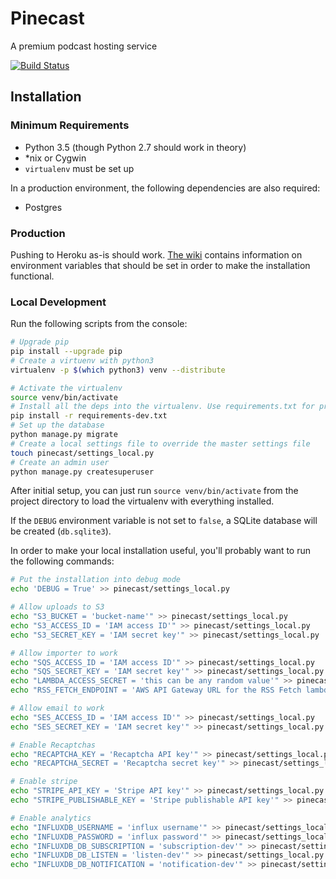 # Pinecast

A premium podcast hosting service

[![Build Status](https://travis-ci.org/Pinecast/pinecast.svg?branch=master)](https://travis-ci.org/Pinecast/pinecast)


## Installation

### Minimum Requirements

- Python 3.5 (though Python 2.7 should work in theory)
- *nix or Cygwin
- `virtualenv` must be set up

In a production environment, the following dependencies are also required:

- Postgres


### Production

Pushing to Heroku as-is should work. [The wiki](https://github.com/Pinecast/pinecast/wiki/Configuration) contains information on environment variables that should be set in order to make the installation functional.


### Local Development

Run the following scripts from the console:

```bash
# Upgrade pip
pip install --upgrade pip
# Create a virtuenv with python3
virtualenv -p $(which python3) venv --distribute

# Activate the virtualenv
source venv/bin/activate
# Install all the deps into the virtualenv. Use requirements.txt for production.
pip install -r requirements-dev.txt
# Set up the database
python manage.py migrate
# Create a local settings file to override the master settings file
touch pinecast/settings_local.py
# Create an admin user
python manage.py createsuperuser
```

After initial setup, you can just run `source venv/bin/activate` from the project directory to load the virtualenv with everything installed.

If the `DEBUG` environment variable is not set to `false`, a SQLite database will be created (`db.sqlite3`).

In order to make your local installation useful, you'll probably want to run the following commands:

```bash
# Put the installation into debug mode
echo 'DEBUG = True' >> pinecast/settings_local.py

# Allow uploads to S3
echo "S3_BUCKET = 'bucket-name'" >> pinecast/settings_local.py
echo "S3_ACCESS_ID = 'IAM access ID'" >> pinecast/settings_local.py
echo "S3_SECRET_KEY = 'IAM secret key'" >> pinecast/settings_local.py

# Allow importer to work
echo "SQS_ACCESS_ID = 'IAM access ID'" >> pinecast/settings_local.py
echo "SQS_SECRET_KEY = 'IAM secret key'" >> pinecast/settings_local.py
echo "LAMBDA_ACCESS_SECRET = 'this can be any random value'" >> pinecast/settings_local.py
echo "RSS_FETCH_ENDPOINT = 'AWS API Gateway URL for the RSS Fetch lambda endpoint'" >> pinecast/settings_local.py

# Allow email to work
echo "SES_ACCESS_ID = 'IAM access ID'" >> pinecast/settings_local.py
echo "SES_SECRET_KEY = 'IAM secret key'" >> pinecast/settings_local.py

# Enable Recaptchas
echo "RECAPTCHA_KEY = 'Recaptcha API key'" >> pinecast/settings_local.py
echo "RECAPTCHA_SECRET = 'Recaptcha secret key'" >> pinecast/settings_local.py

# Enable stripe
echo "STRIPE_API_KEY = 'Stripe API key'" >> pinecast/settings_local.py
echo "STRIPE_PUBLISHABLE_KEY = 'Stripe publishable API key'" >> pinecast/settings_local.py

# Enable analytics
echo "INFLUXDB_USERNAME = 'influx username'" >> pinecast/settings_local.py
echo "INFLUXDB_PASSWORD = 'influx password'" >> pinecast/settings_local.py
echo "INFLUXDB_DB_SUBSCRIPTION = 'subscription-dev'" >> pinecast/settings_local.py
echo "INFLUXDB_DB_LISTEN = 'listen-dev'" >> pinecast/settings_local.py
echo "INFLUXDB_DB_NOTIFICATION = 'notification-dev'" >> pinecast/settings_local.py
```

